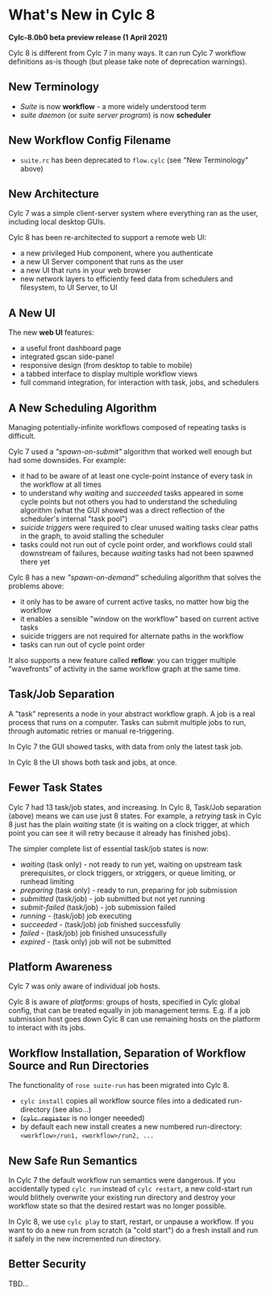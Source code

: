 # What's New in Cylc 8
**Cylc-8.0b0 beta preview release (1 April 2021)**

Cylc 8 is different from Cylc 7 in many ways. It can run Cylc 7
workflow definitions as-is though (but please take note of deprecation
warnings).

## New Terminology

- *Suite* is now **workflow** - a more widely understood term
- *suite daemon* (or *suite server program*) is now **scheduler**

## New Workflow Config Filename

- `suite.rc` has been deprecated to `flow.cylc` (see "New Terminology" above)

## New Architecture

Cylc 7 was a simple client-server system where everything ran as the user,
including local desktop GUIs.

Cylc 8 has been re-architected to support a remote web UI:
- a new privileged Hub component, where you authenticate
- a new UI Server component that runs as the user
- a new UI that runs in your web browser
- new network layers to efficiently feed data from schedulers and
  filesystem, to UI Server, to UI

## A New UI

The new **web UI** features:
- a useful front dashboard page
- integrated gscan side-panel
- responsive design (from desktop to table to mobile)
- a tabbed interface to display multiple workflow views
- full command integration, for interaction with task, jobs, and schedulers

## A New Scheduling Algorithm

Managing potentially-infinite workflows composed of repeating tasks is
difficult.

Cylc 7 used a *"spawn-on-submit"* algorithm that worked well enough but had
some downsides. For example:
- it had to be aware of at least one cycle-point instance of every task in the
  workflow at all times
- to understand why *waiting* and *succeeded* tasks appeared in some cycle
  points but not others you had to understand the scheduling algorithm
  (what the GUI showed was a direct reflection of the scheduler's internal
  "task pool") 
- *suicide triggers* were required to clear unused waiting tasks clear paths in
  the graph, to avoid stalling the scheduler
- tasks could not run out of cycle point order, and workflows could stall
  downstream of failures, because *waiting* tasks had not been spawned there yet

Cylc 8 has a new *"spawn-on-demand"* scheduling algorithm that solves the
problems above:
- it only has to be aware of current active tasks, no matter how big the workflow
- it enables a sensible "window on the workflow" based on current active tasks
- suicide triggers are not required for alternate paths in the workflow
- tasks can run out of cycle point order

It also supports a new feature called **reflow**: you can trigger multiple
"wavefronts" of activity in the same workflow graph at the same time.

## Task/Job Separation

A "task" represents a node in your abstract workflow graph. A job is a real
process that runs on a computer. Tasks can submit multiple jobs to run, through
automatic retries or manual re-triggering.

In Cylc 7 the GUI showed tasks, with data from only the latest task job.

In Cylc 8 the UI shows both task and jobs, at once.

## Fewer Task States

Cylc 7 had 13 task/job states, and increasing. In Cylc 8, Task/Job separation
(above) means we can use just 8 states. For example, a *retrying* task in Cylc
8 just has the plain *waiting* state (it is waiting on a clock trigger, at
which point you can see it will retry because it already has finished jobs).

The simpler complete list of essential task/job states is now:
- *waiting* (task only) - not ready to run yet, waiting on upstream task
  prerequisites, or clock triggers, or xtriggers, or queue limiting, or runhead
  limiting
- *preparing* (task only) - ready to run, preparing for job submission
- *submitted* (task/job) - job submitted but not yet running
- *submit-failed* (task/job) - job submission failed
- *running* - (task/job) job executing
- *succeeded* - (task/job) job finished successfully
- *failed* - (task/job) job finished unsucessfully 
- *expired* - (task only) job will not be submitted

## Platform Awareness

Cylc 7 was only aware of individual job hosts.

Cylc 8 is aware of *platforms*: groups of hosts, specified in Cylc global
config, that can be treated equally in job management terms. E.g. if a job
submission host goes down Cylc 8 can use remaining hosts on the platform to
interact with its jobs.

## Workflow Installation, Separation of Workflow Source and Run Directories

The functionality of `rose suite-run` has been migrated into Cylc 8.

- `cylc install` copies all workflow source files into a dedicated
  run-directory (see also...)
- (~~`cylc register`~~ is no longer neeeded)
- by default each new install creates a new numbered run-directory:
  `<workflow>/run1, <workflow>/run2, ...`

## New Safe Run Semantics

In Cylc 7 the default workflow run semantics were dangerous. If you
accidentally typed `cylc run` instead of `cylc restart`, a new cold-start run
would blithely overwrite your existing run directory and destroy your workflow
state so that the desired restart was no longer possible.

In Cylc 8, we use `cylc play` to start, restart, or unpause a workflow. If you
want to do a new run from scratch (a "cold start") do a fresh install and run
it safely in the new incremented run directory.

## Better Security

TBD...
